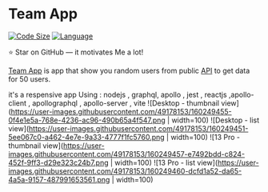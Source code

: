 # Team App

[![Code Size](https://img.shields.io/github/languages/code-size/aymenouer/team-app-client)](https://img.shields.io/github/languages/top/aymenouer/team-app-client)
[![Language](https://img.shields.io/github/languages/top/aymenouer/team-app-client)](https://img.shields.io/github/languages/top/aymenouer/team-app-client)

:star: Star on GitHub — it motivates Me a lot!

[Team App](https://thunderous-sundae-a37e28.netlify.app/) is app that show you random users from  public [API](https://randomuser.me/api/?results=50) to get data for 50 users. 

it's a respensive app Using : nodejs , graphql, apollo , jest , reactjs ,apollo-client , apollographql , apollo-server , vite
![Desktop - thumbnail view](https://user-images.githubusercontent.com/49178153/160249455-0f4e1e5a-768e-4236-ac96-490b65a4f547.png | width=100)
![Desktop - list view](https://user-images.githubusercontent.com/49178153/160249451-5ee067c0-a462-4e7e-9a33-4777f1fc5760.png | width=100)
![13 Pro - thumbnail view](https://user-images.githubusercontent.com/49178153/160249457-e7492bdd-c824-452f-9ff3-d29e323c24b7.png | width=100)
![13 Pro - list view](https://user-images.githubusercontent.com/49178153/160249460-dcfd1a52-da65-4a5a-9157-487991653561.png | width=100)

